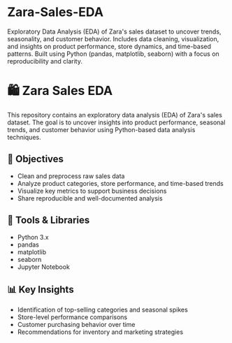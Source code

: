 # Zara-Sales-EDA
Exploratory Data Analysis (EDA) of Zara's sales dataset to uncover trends, seasonality, and customer behavior. Includes data cleaning, visualization, and insights on product performance, store dynamics, and time-based patterns. Built using Python (pandas, matplotlib, seaborn) with a focus on reproducibility and clarity.
# 🛍️ Zara Sales EDA

This repository contains an exploratory data analysis (EDA) of Zara's sales dataset. The goal is to uncover insights into product performance, seasonal trends, and customer behavior using Python-based data analysis techniques.

## 📌 Objectives

- Clean and preprocess raw sales data
- Analyze product categories, store performance, and time-based trends
- Visualize key metrics to support business decisions
- Share reproducible and well-documented analysis

## 🧰 Tools & Libraries

- Python 3.x
- pandas
- matplotlib
- seaborn
- Jupyter Notebook



## 📊 Key Insights

- Identification of top-selling categories and seasonal spikes
- Store-level performance comparisons
- Customer purchasing behavior over time
- Recommendations for inventory and marketing strategies

